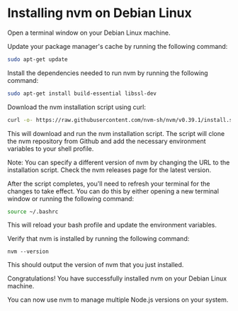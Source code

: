 # Installing nvm on Debian Linux

Open a terminal window on your Debian Linux machine.

Update your package manager's cache by running the following command:

```bash
sudo apt-get update
```

Install the dependencies needed to run nvm by running the following command:

```bash
sudo apt-get install build-essential libssl-dev
```

Download the nvm installation script using curl:

```bash
curl -o- https://raw.githubusercontent.com/nvm-sh/nvm/v0.39.1/install.sh | bash
```

This will download and run the nvm installation script. The script will clone the nvm repository from Github and add the necessary environment variables to your shell profile.

Note: You can specify a different version of nvm by changing the URL to the installation script. Check the nvm releases page for the latest version.

After the script completes, you'll need to refresh your terminal for the changes to take effect. You can do this by either opening a new terminal window or running the following command:

```bash
source ~/.bashrc
```

This will reload your bash profile and update the environment variables.

Verify that nvm is installed by running the following command:

```
nvm --version
```

This should output the version of nvm that you just installed.

Congratulations! You have successfully installed nvm on your Debian Linux machine.

You can now use nvm to manage multiple Node.js versions on your system.